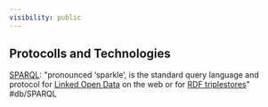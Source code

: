 ```yaml
---
visibility: public
---
```

## Protocolls and Technologies
  [SPARQL](https://en.wikipedia.org/wiki/SPARQL): "pronounced ‘sparkle’, is the standard query language and protocol for [Linked Open Data](https://www.ontotext.com/knowledgehub/fundamentals/linked-data-linked-open-data/) on the web or for [RDF triplestores](https://www.ontotext.com/knowledgehub/fundamentals/what-is-rdf-triplestore/)"  #db/SPARQL
